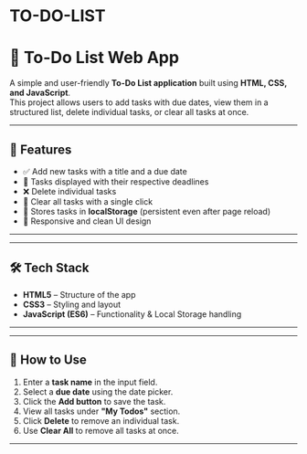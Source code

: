 # TO-DO-LIST
# 📝 To-Do List Web App

A simple and user-friendly **To-Do List application** built using **HTML, CSS, and JavaScript**.  
This project allows users to add tasks with due dates, view them in a structured list, delete individual tasks, or clear all tasks at once.  

---

## 🚀 Features

- ✅ Add new tasks with a title and a due date  
- 📅 Tasks displayed with their respective deadlines  
- ❌ Delete individual tasks  
- 🧹 Clear all tasks with a single click  
- 💾 Stores tasks in **localStorage** (persistent even after page reload)  
- 🎨 Responsive and clean UI design  

---
---

## 🛠️ Tech Stack

- **HTML5** – Structure of the app  
- **CSS3** – Styling and layout  
- **JavaScript (ES6)** – Functionality & Local Storage handling  

---
---

## 🎯 How to Use

1. Enter a **task name** in the input field.  
2. Select a **due date** using the date picker.  
3. Click the **Add button** to save the task.  
4. View all tasks under **"My Todos"** section.  
5. Click **Delete** to remove an individual task.  
6. Use **Clear All** to remove all tasks at once.  
 
---
